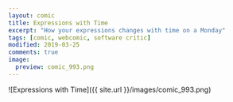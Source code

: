 ```yaml
---
layout: comic
title: Expressions with Time
excerpt: "How your expressions changes with time on a Monday"
tags: [comic, webcomic, software critic]
modified: 2019-03-25
comments: true
image:
  preview: comic_993.png
---
```


![Expressions with Time]({{ site.url }}/images/comic_993.png)  
